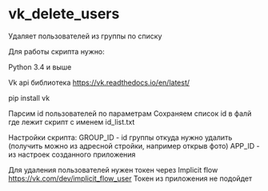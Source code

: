 # vk_delete_users
Удаляет пользователей из группы по списку

Для работы скрипта нужно:

Python 3.4 и выше

Vk api библиотека https://vk.readthedocs.io/en/latest/

pip install vk

Парсим id пользователей по параметрам
Сохраняем список id в фалй где лежит скрипт с именем id_list.txt


Настройки скрипта:
GROUP_ID - id группы откуда нужно удалить (получить можно из адресной стройки, например открыв фото)
APP_ID - из настроек созданного приложения

Для удаления пользователей нужен токен через Implicit flow https://vk.com/dev/implicit_flow_user
Токен из приложения не подойдет


